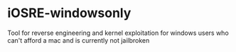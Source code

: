 # iOSRE-windowsonly
Tool for reverse engineering and kernel exploitation for windows users who can't afford a mac and is currently not jailbroken 
